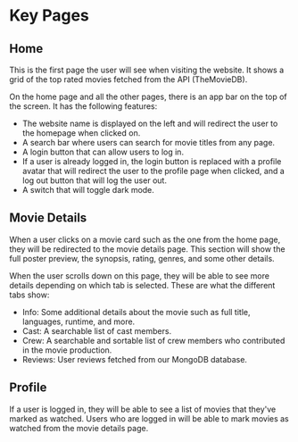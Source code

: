 # Key Pages

## Home

This is the first page the user will see when visiting the website. It shows a grid of the top rated movies fetched from the API (TheMovieDB).

On the home page and all the other pages, there is an app bar on the top of the screen. It has the following features:

- The website name is displayed on the left and will redirect the user to the homepage when clicked on.
- A search bar where users can search for movie titles from any page.
- A login button that can allow users to log in.
- If a user is already logged in, the login button is replaced with a profile avatar that will redirect the user to the profile page when clicked, and a log out button that will log the user out.
- A switch that will toggle dark mode.

## Movie Details

When a user clicks on a movie card such as the one from the home page, they will be redirected to the movie details page. This section will show the full poster preview, the synopsis, rating, genres, and some other details.

When the user scrolls down on this page, they will be able to see more details depending on which tab is selected. These are what the different tabs show:

- Info: Some additional details about the movie such as full title, languages, runtime, and more.
- Cast: A searchable list of cast members.
- Crew: A searchable and sortable list of crew members who contributed in the movie production.
- Reviews: User reviews fetched from our MongoDB database.

## Profile

If a user is logged in, they will be able to see a list of movies that they've marked as watched. Users who are logged in will be able to mark movies as watched from the movie details page.
